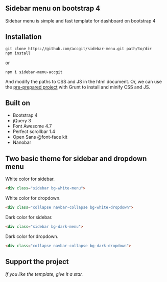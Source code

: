 
## Sidebar menu on bootstrap 4

Sidebar menu is simple and fast template for dashboard on bootstrap 4

## Installation

```
git clone https://github.com/accgit/sidebar-menu.git path/to/dir
npm install
```

or

```
npm i sidebar-menu-accgit
```

And modify the paths to CSS and JS in the html document. Or, we can use the
[pre-prepared project](https://github.com/accgit/sidebar-menu-project)
with Grunt to install and minify CSS and JS.

## Built on

- Bootstrap 4
- jQuery 3
- Font Awesome 4.7
- Perfect scrollbar 1.4
- Open Sans @font-face kit
- Nanobar

## Two basic theme for sidebar and dropdown menu

White color for sidebar.

```html
<div class="sidebar bg-white-menu">
```

White color for dropdown.

```html
<div class="collapse navbar-collapse bg-white-dropdown">
```

Dark color for sidebar.

```html
<div class="sidebar bg-dark-menu">
```

Dark color for dropdown.

```html
<div class="collapse navbar-collapse bg-dark-dropdown">
```

## Support the project

*If you like the template, give it a star.*
